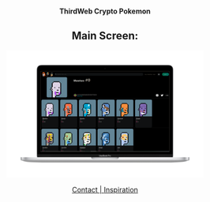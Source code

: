  <h4 align="center" >
  ThirdWeb Crypto Pokemon
</h4>

 <h2 align = 'center'>Main Screen: </h2>
<p align="center">
<img src="./src/assets/demo.png" alt=""  width="400"/>


</p>


<p align="center">
  <a href="https://wa.me/+46793351364?text=tja%20Jakob%20jag%20gillade%20din%20thirdweb%20pokemon%20Clone%20">Contact   |   </a>
  <a href="https://www.youtube.com/watch?v=hhZtiytNaBQ&t">Inspiration</a>
</p>



